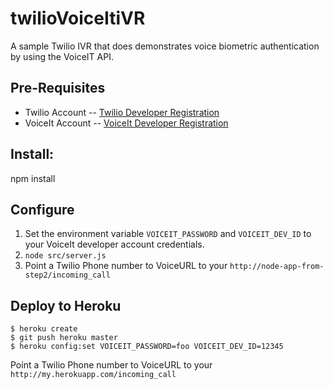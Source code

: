 # twilioVoiceItiVR

A sample Twilio IVR that does demonstrates voice biometric authentication by
using the VoiceIT API.

## Pre-Requisites

- Twilio Account
-- [Twilio Developer Registration](https://www.twilio.com/try-twilio)
- VoiceIt Account
-- [VoiceIt Developer Registration](https://siv.voiceprintportal.com/sivservice/developerlogin.html)

## Install:

npm install

## Configure

1. Set the environment variable `VOICEIT_PASSWORD` and `VOICEIT_DEV_ID` to your
   VoiceIt developer account credentials.
2. `node src/server.js`
3. Point a Twilio Phone number to VoiceURL to your `http://node-app-from-step2/incoming_call`

## Deploy to Heroku

    $ heroku create
    $ git push heroku master
    $ heroku config:set VOICEIT_PASSWORD=foo VOICEIT_DEV_ID=12345

Point a Twilio Phone number to VoiceURL to your `http://my.herokuapp.com/incoming_call`
